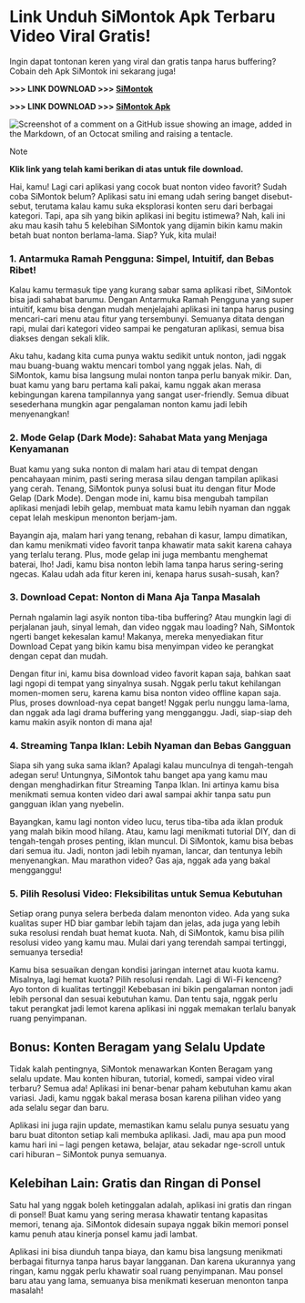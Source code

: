 # Link Unduh SiMontok Apk Terbaru Video Viral Gratis!

Ingin dapat tontonan keren yang viral dan gratis tanpa harus buffering? Cobain deh Apk SiMontok ini sekarang juga!

**>>> LINK DOWNLOAD >>> [SiMontok](https://simontok.kkpbalikpapan.id/)**

**>>> LINK DOWNLOAD >>> [SiMontok Apk](https://simontok.kkpbalikpapan.id/)**

![Screenshot of a comment on a GitHub issue showing an image, added in the Markdown, of an Octocat smiling and raising a tentacle.](https://simontok.kkpbalikpapan.id/wp-content/uploads/2024/08/simontok.webp)

> [!NOTE]
> **Klik link yang telah kami berikan di atas untuk file download.**

Hai, kamu! Lagi cari aplikasi yang cocok buat nonton video favorit? Sudah coba SiMontok belum? Aplikasi satu ini emang udah sering banget disebut-sebut, terutama kalau kamu suka eksplorasi konten seru dari berbagai kategori. Tapi, apa sih yang bikin aplikasi ini begitu istimewa? Nah, kali ini aku mau kasih tahu 5 kelebihan SiMontok yang dijamin bikin kamu makin betah buat nonton berlama-lama. Siap? Yuk, kita mulai!

### 1. Antarmuka Ramah Pengguna: Simpel, Intuitif, dan Bebas Ribet!

Kalau kamu termasuk tipe yang kurang sabar sama aplikasi ribet, SiMontok bisa jadi sahabat barumu. Dengan Antarmuka Ramah Pengguna yang super intuitif, kamu bisa dengan mudah menjelajahi aplikasi ini tanpa harus pusing mencari-cari menu atau fitur yang tersembunyi. Semuanya ditata dengan rapi, mulai dari kategori video sampai ke pengaturan aplikasi, semua bisa diakses dengan sekali klik.

Aku tahu, kadang kita cuma punya waktu sedikit untuk nonton, jadi nggak mau buang-buang waktu mencari tombol yang nggak jelas. Nah, di SiMontok, kamu bisa langsung mulai nonton tanpa perlu banyak mikir. Dan, buat kamu yang baru pertama kali pakai, kamu nggak akan merasa kebingungan karena tampilannya yang sangat user-friendly. Semua dibuat sesederhana mungkin agar pengalaman nonton kamu jadi lebih menyenangkan!

### 2. Mode Gelap (Dark Mode): Sahabat Mata yang Menjaga Kenyamanan

Buat kamu yang suka nonton di malam hari atau di tempat dengan pencahayaan minim, pasti sering merasa silau dengan tampilan aplikasi yang cerah. Tenang, SiMontok punya solusi buat itu dengan fitur Mode Gelap (Dark Mode). Dengan mode ini, kamu bisa mengubah tampilan aplikasi menjadi lebih gelap, membuat mata kamu lebih nyaman dan nggak cepat lelah meskipun menonton berjam-jam.

Bayangin aja, malam hari yang tenang, rebahan di kasur, lampu dimatikan, dan kamu menikmati video favorit tanpa khawatir mata sakit karena cahaya yang terlalu terang. Plus, mode gelap ini juga membantu menghemat baterai, lho! Jadi, kamu bisa nonton lebih lama tanpa harus sering-sering ngecas. Kalau udah ada fitur keren ini, kenapa harus susah-susah, kan?

### 3. Download Cepat: Nonton di Mana Aja Tanpa Masalah

Pernah ngalamin lagi asyik nonton tiba-tiba buffering? Atau mungkin lagi di perjalanan jauh, sinyal lemah, dan video nggak mau loading? Nah, SiMontok ngerti banget kekesalan kamu! Makanya, mereka menyediakan fitur Download Cepat yang bikin kamu bisa menyimpan video ke perangkat dengan cepat dan mudah.

Dengan fitur ini, kamu bisa download video favorit kapan saja, bahkan saat lagi ngopi di tempat yang sinyalnya susah. Nggak perlu takut kehilangan momen-momen seru, karena kamu bisa nonton video offline kapan saja. Plus, proses download-nya cepat banget! Nggak perlu nunggu lama-lama, dan nggak ada lagi drama buffering yang mengganggu. Jadi, siap-siap deh kamu makin asyik nonton di mana aja!

### 4. Streaming Tanpa Iklan: Lebih Nyaman dan Bebas Gangguan

Siapa sih yang suka sama iklan? Apalagi kalau munculnya di tengah-tengah adegan seru! Untungnya, SiMontok tahu banget apa yang kamu mau dengan menghadirkan fitur Streaming Tanpa Iklan. Ini artinya kamu bisa menikmati semua konten video dari awal sampai akhir tanpa satu pun gangguan iklan yang nyebelin.

Bayangkan, kamu lagi nonton video lucu, terus tiba-tiba ada iklan produk yang malah bikin mood hilang. Atau, kamu lagi menikmati tutorial DIY, dan di tengah-tengah proses penting, iklan muncul. Di SiMontok, kamu bisa bebas dari semua itu. Jadi, nonton jadi lebih nyaman, lancar, dan tentunya lebih menyenangkan. Mau marathon video? Gas aja, nggak ada yang bakal mengganggu!

### 5. Pilih Resolusi Video: Fleksibilitas untuk Semua Kebutuhan

Setiap orang punya selera berbeda dalam menonton video. Ada yang suka kualitas super HD biar gambar lebih tajam dan jelas, ada juga yang lebih suka resolusi rendah buat hemat kuota. Nah, di SiMontok, kamu bisa pilih resolusi video yang kamu mau. Mulai dari yang terendah sampai tertinggi, semuanya tersedia!

Kamu bisa sesuaikan dengan kondisi jaringan internet atau kuota kamu. Misalnya, lagi hemat kuota? Pilih resolusi rendah. Lagi di Wi-Fi kenceng? Ayo tonton di kualitas tertinggi! Kebebasan ini bikin pengalaman nonton jadi lebih personal dan sesuai kebutuhan kamu. Dan tentu saja, nggak perlu takut perangkat jadi lemot karena aplikasi ini nggak memakan terlalu banyak ruang penyimpanan.

## Bonus: Konten Beragam yang Selalu Update
Tidak kalah pentingnya, SiMontok menawarkan Konten Beragam yang selalu update. Mau konten hiburan, tutorial, komedi, sampai video viral terbaru? Semua ada! Aplikasi ini benar-benar paham kebutuhan kamu akan variasi. Jadi, kamu nggak bakal merasa bosan karena pilihan video yang ada selalu segar dan baru.

Aplikasi ini juga rajin update, memastikan kamu selalu punya sesuatu yang baru buat ditonton setiap kali membuka aplikasi. Jadi, mau apa pun mood kamu hari ini – lagi pengen ketawa, belajar, atau sekadar nge-scroll untuk cari hiburan – SiMontok punya semuanya.

## Kelebihan Lain: Gratis dan Ringan di Ponsel

Satu hal yang nggak boleh ketinggalan adalah, aplikasi ini gratis dan ringan di ponsel! Buat kamu yang sering merasa khawatir tentang kapasitas memori, tenang aja. SiMontok didesain supaya nggak bikin memori ponsel kamu penuh atau kinerja ponsel kamu jadi lambat.

Aplikasi ini bisa diunduh tanpa biaya, dan kamu bisa langsung menikmati berbagai fiturnya tanpa harus bayar langganan. Dan karena ukurannya yang ringan, kamu nggak perlu khawatir soal ruang penyimpanan. Mau ponsel baru atau yang lama, semuanya bisa menikmati keseruan menonton tanpa masalah!
